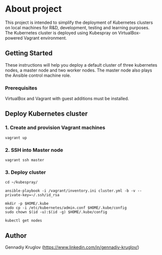 # About project

This project is intended to simplify the deployment of Kubernetes clusters on local machines for R&D, development, testing and learning purposes. The Kubernetes cluster is deployed using Kubespray on VirtualBox-powered Vagrant environment.

## Getting Started

These instructions will help you deploy a default cluster of three kubernetes nodes, a master node and two worker nodes. The master node also plays the Ansible control machine role.

### Prerequisites

VirtualBox and Vagrant with guest additions must be installed.

## Deploy Kubernetes cluster

### 1. Create and provision Vagrant machines

```
vagrant up
```

### 2. SSH into Master node

```
vagrant ssh master
```

### 3. Deploy cluster

```
cd ~/kubespray/

ansible-playbook -i /vagrant/inventory.ini cluster.yml -b -v --private-key=~/.ssh/id_rsa

mkdir -p $HOME/.kube
sudo cp -i /etc/kubernetes/admin.conf $HOME/.kube/config
sudo chown $(id -u):$(id -g) $HOME/.kube/config

kubectl get nodes
```

## Author

Gennadiy Kruglov (https://www.linkedin.com/in/gennadiy-kruglov/)